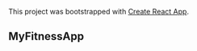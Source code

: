 This project was bootstrapped with [Create React App](https://github.com/facebook/create-react-app).

## MyFitnessApp
